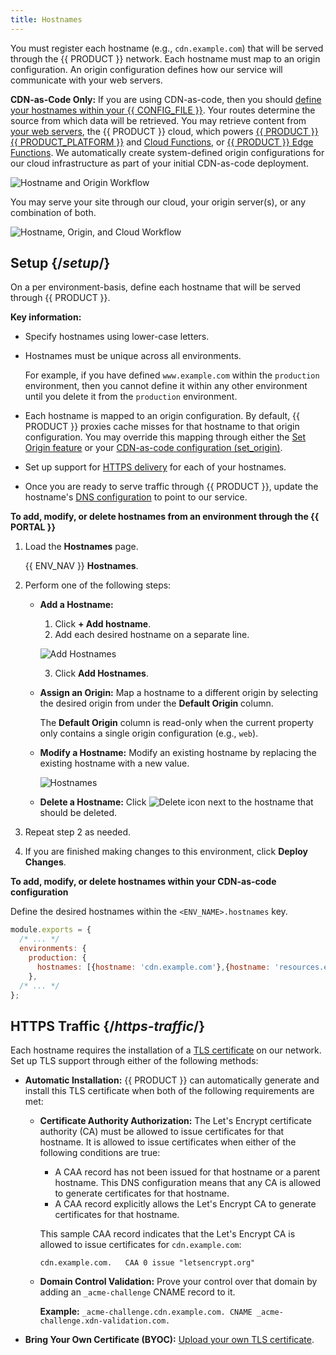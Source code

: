 ```yaml
---
title: Hostnames
---
```


You must register each hostname (e.g., `cdn.example.com`) that will be served through the {{ PRODUCT }} network. Each hostname must map to an origin configuration. An origin configuration defines how our service will communicate with your web servers. 

<Callout type="info">

  **CDN-as-Code Only:** If you are using CDN-as-code, then you should [define your hostnames within your {{ CONFIG_FILE }}](#cdn-as-code). Your routes determine the source from which data will be retrieved. You may retrieve content from [your web servers](/guides/performance/cdn_as_code#defining-origins), the {{ PRODUCT }} cloud, which powers [{{ PRODUCT }} {{ PRODUCT_PLATFORM }}](/guides/sites_frameworks) and [Cloud Functions](/guides/performance/serverless_compute), or [{{ PRODUCT }} Edge Functions](/guides/edge_functions). We automatically create system-defined origin configurations for our cloud infrastructure as part of your initial CDN-as-code deployment. 

</Callout>

![Hostname and Origin Workflow](/images/v7/basics/hostnames-origins.png?width=781)

You may serve your site through our cloud, your origin server(s), or any combination of both. 

![Hostname, Origin, and Cloud Workflow](/images/v7/basics/hostnames-origins-cloud.png)

## Setup {/*setup*/}

On a per environment-basis, define each hostname that will be served through {{ PRODUCT }}. 

**Key information:**

-   Specify hostnames using lower-case letters.
-   Hostnames must be unique across all environments.

    For example, if you have defined `www.example.com` within the `production` environment, then you cannot define it within any other environment until you delete it from the `production` environment.

-   Each hostname is mapped to an origin configuration. By default, {{ PRODUCT }} proxies cache misses for that hostname to that origin configuration. You may override this mapping through either the [Set Origin feature](/guides/performance/rules/features#set-origin) or your [CDN-as-code configuration (set_origin)](/guides/performance/cdn_as_code).

-   Set up support for [HTTPS delivery](#https-traffic) for each of your hostnames.
-   Once you are ready to serve traffic through {{ PRODUCT }}, update the hostname's [DNS configuration](#serving-traffic-through) to point to our service.

**To add, modify, or delete hostnames from an environment through the {{ PORTAL }}** <a id="add-modify-delete-hostname"></a>

1.  Load the **Hostnames** page.

    {{ ENV_NAV }} **Hostnames**. 

2.  Perform one of the following steps:

    -   **Add a Hostname:** 

        1.  Click **+ Add hostname**. 
        2.  Add each desired hostname on a separate line. 

        ![Add Hostnames](/images/v7/basics/add-hostnames.png?width=550)

        3.  Click **Add Hostnames**.

    -   **Assign an Origin:** Map a hostname to a different origin by selecting the desired origin from under the **Default Origin** column. 

        <Callout type="info">

          The **Default Origin** column is read-only when the current property only contains a single origin configuration (e.g., `web`).

        </Callout>

    -   **Modify a Hostname:** Modify an existing hostname by replacing the existing hostname with a new value. 

        ![Hostnames](/images/v7/basics/hostnames.png?width=600)

    -   **Delete a Hostname:** Click <Image inline src="/images/icons/delete.png" alt="Delete icon" /> next to the hostname that should be deleted. 

3.  Repeat step 2 as needed.
4.  If you are finished making changes to this environment, click **Deploy Changes**.

**<a id="cdn-as-code" />To add, modify, or delete hostnames within your CDN-as-code configuration**

Define the desired hostnames within the `<ENV_NAME>.hostnames` key. 

```js filename="{{ CONFIG_FILE }}"
module.exports = {
  /* ... */
  environments: {
    production: {
      hostnames: [{hostname: 'cdn.example.com'},{hostname: 'resources.example.com'}],
    },
  /* ... */
};
```

## HTTPS Traffic {/*https-traffic*/}

Each hostname requires the installation of a [TLS certificate](/guides/security/tls_certificates) on our network. Set up TLS support through either of the following methods:

-   **Automatic Installation:** {{ PRODUCT }} can automatically generate and install this TLS certificate when both of the following requirements are met:

    -   **Certificate Authority Authorization:** The Let's Encrypt certificate authority (CA) must be allowed to issue certificates for that hostname. It is allowed to issue certificates when either of the following conditions are true:

        -   A CAA record has not been issued for that hostname or a parent hostname. This DNS configuration means that any CA is allowed to generate certificates for that hostname.
        -   A CAA record explicitly allows the Let's Encrypt CA to generate certificates for that hostname. 

        This sample CAA record indicates that the Let's Encrypt CA is allowed to issue certificates for `cdn.example.com`:

        `cdn.example.com.   CAA 0 issue "letsencrypt.org"`

    -   **Domain Control Validation:** Prove your control over that domain by adding an `_acme-challenge` CNAME record to it.

        **Example:** `_acme-challenge.cdn.example.com. CNAME _acme-challenge.xdn-validation.com.`

-   **Bring Your Own Certificate (BYOC):** [Upload your own TLS certificate](/guides/security/tls_certificates#uploading-your-certificate).
